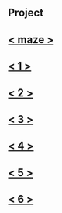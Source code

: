 ## Project

## [< maze >](https://toriusd.github.io/dist/games/maze/index.html) ##

## [< 1 >](https://toriusd.github.io/dist/1.html) ##
## [< 2 >](https://toriusd.github.io/dist/2.html) ##
## [< 3 >](https://toriusd.github.io/dist/3.html) ##
## [< 4 >](https://toriusd.github.io/dist/4.html) ##
## [< 5 >](https://toriusd.github.io/dist/5.html) ##
## [< 6 >](https://toriusd.github.io/dist/6.html) ##






